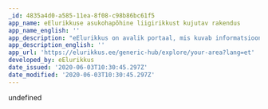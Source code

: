```yaml
---
_id: 4835a4d0-a585-11ea-8f08-c98b86bc61f5
app_name: eElurikkuse asukohapõhine liigirikkust kujutav rakendus
app_name_english: ''
app_description: "eElurikkus on avalik portaal, mis kuvab informatsiooni Eesti elurikkuse ehk bioloogilise mitmekesisuse kohta. Eesmärgiks on kokku tuua teaduse, seire ja rahvateaduse andmed. Andmed pärinevad taksonoomia, ökoloogia, fülogeneetika, looduskaitse jt. andmebaasidest, mille omanikeks on üksikisikud, töörühmad või asutused ning mis on üles ehitatud ühisele andmebaaside platvormile PlutoF.\r\nKaardil kuvatakse asukohapõhiselt ära liigid."
app_description_english: ''
app_url: 'https://elurikkus.ee/generic-hub/explore/your-area?lang=et'
developed_by: eElurikkus
date_issued: '2020-06-03T10:30:45.297Z'
date_modified: '2020-06-03T10:30:45.297Z'
---
```

undefined
